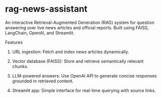 # rag-news-assistant
An interactive Retrieval-Augmented Generation (RAG) system for question answering over live news articles and official reports.
Built using FAISS, LangChain, OpenAI, and Streamlit.

Features

1. URL ingestion: Fetch and index news articles dynamically.

2. Vector database (FAISS): Store and retrieve semantically relevant chunks.

3. LLM-powered answers: Use OpenAI API to generate concise responses grounded in retrieved content.

4. Streamlit app: Simple interface for real-time querying with source links.
